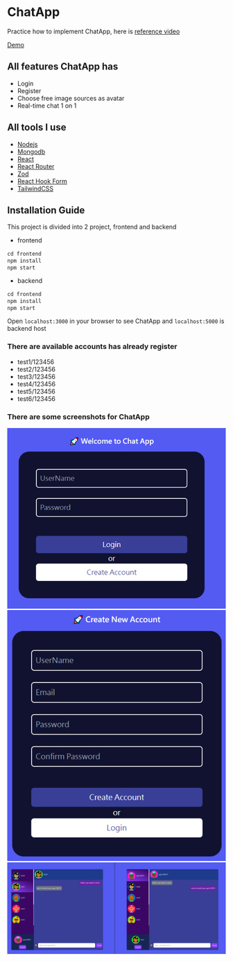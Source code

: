 # ChatApp
Practice how to implement ChatApp, here is [reference video](https://www.youtube.com/watch?v=otaQKODEUFs)

[Demo](https://react-simple-chat-app-six.vercel.app/)

## All features ChatApp has

- Login
- Register
- Choose free image sources as avatar
- Real-time chat 1 on 1

## All tools I use

- [Nodejs](https://nodejs.org/en/download)
- [Mongodb](https://www.mongodb.com/docs/manual/administration/install-community/)
- [React](https://react.dev/)
- [React Router](https://reactrouter.com/en/main)
- [Zod](https://zod.dev/)
- [React Hook Form](https://react-hook-form.com/)
- [TailwindCSS](https://tailwindcss.com/)

## Installation Guide

This project is divided into 2 project, frontend and backend

- frontend

```shell
cd frontend
npm install
npm start
```


- backend

```shell
cd frontend
npm install
npm start
```

Open `localhost:3000` in your browser to see ChatApp and `localhost:5000` is backend host


### There are available accounts has already register

- test1/123456
- test2/123456
- test3/123456
- test4/123456
- test5/123456
- test6/123456

### There are some screenshots for ChatApp

![login.png](./images/login.png)
![register.png](./images/register.png)
![chatting.png](./images/chatting.png)
